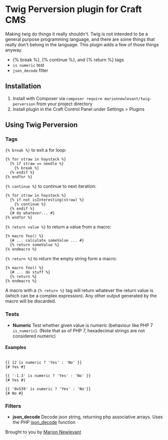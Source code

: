 # Twig Perversion plugin for Craft CMS

Making twig do things it really shouldn&#39;t. Twig is not intended to be a general purpose programming language, and there are some things that really don't belong in the language. This plugin adds a few of those things anyway.

- {% break %}, {% continue %}, and {% return %} tags
- `is numeric` test
- `json_decode` filter

## Installation

1. Install with Composer via `composer require marionnewlevant/twig-perversion` from your project directory
2. Install plugin in the Craft Control Panel under Settings > Plugins

## Using Twig Perversion

### Tags

`{% break %}` to exit a for loop:

    {% for straw in haystack %}
      {% if straw == needle %}
        {% break %}
      {% endif %}
    {% endfor %}

`{% continue %}` to continue to next iteration:

    {% for straw in haystack %}
      {% if not isInteresting(straw) %}
        {% continue %}
      {% endif %}
      {# do whatever... #}
    {% endfor %}

`{% return value %}` to return a value from a macro:

    {% macro foo() %}
      {# ... calculate someValue ... #}
      {% return someValue %}
    {% endmacro %}

`{% return %}` to return the empty string form a macro:

    {% macro foo() %}
      {# ... do stuff %}
      {% return %}
    {% endmacro %}

A macro with a `{% return %}` tag will return whatever the return value is (which can be a complex expression). Any other output generated by the macro will be discarded.

### Tests
- **Numeric**
  Test whether given value is numeric (behaviour like PHP 7 `is_numeric`). (Note that as of PHP 7, hexadecimal strings are not considered numeric)

#### Examples

```Twig

{{ 12 is numeric ? 'Yes' : 'No' }}
{# Yes #}

{{ '-1.3' is numeric ? 'Yes' : 'No' }}
{# Yes #}

{{ '0x539' is numeric ? 'Yes' : 'No'}}
{# No #}

```

### Filters
- **json_decode**
  Decode json string, returning php associative arrays. Uses the PHP [json_decode](http://php.net/manual/en/function.json-decode.php) function

Brought to you by [Marion Newlevant](http://marion.newlevant.com)
